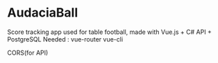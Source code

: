# AudaciaBall
 Score tracking app used for table football, made with Vue.js + C# API + PostgreSQL
Needed : 
vue-router
vue-cli

CORS(for API)
